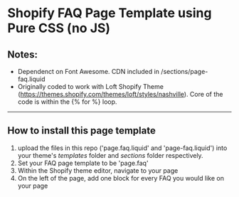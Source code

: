 # Shopify FAQ Page Template using Pure CSS (no JS)
<h2>Notes:</h2>
<ul>
  <li>Dependenct on Font Awesome. CDN included in /sections/page-faq.liquid</li>
  <li>Originally coded to work with Loft Shopify Theme (<a href="https://themes.shopify.com/themes/loft/styles/nashville">https://themes.shopify.com/themes/loft/styles/nashville</a>). Core of the code is within the {% for %} loop.</li>
</ul>
<hr />
<h2>How to install this page template</h2>
<ol>
  <li>upload the files in this repo ('page.faq.liquid' and 'page-faq.liquid') into your theme's <em>templates</em> folder and <em>sections</em> folder respectively.</li>
  <li>Set your FAQ page template to be 'page.faq'</li>
  <li>Within the Shopify theme editor, navigate to your page</li>
  <li>On the left of the page, add one block for every FAQ you would like on your page</li>
</ol>
